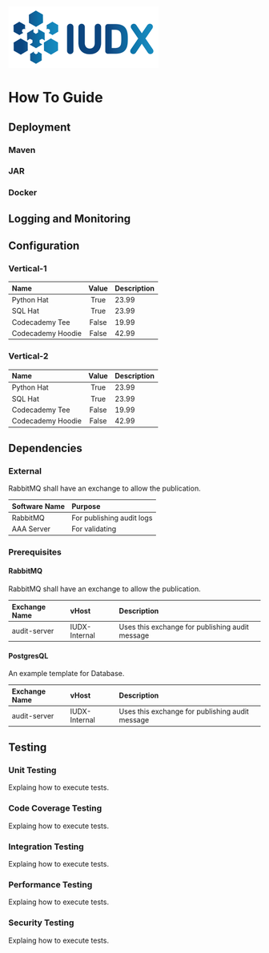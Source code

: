 ![IUDX](./iudx.png)

# How To Guide

## Deployment
### Maven
### JAR
### Docker

## Logging and Monitoring

## Configuration
### Vertical-1

| Name              | Value    | Description |
| :---------------- | :------: | :----       |
| Python Hat        |   True   | 23.99       |
| SQL Hat           |   True   | 23.99       |
| Codecademy Tee    |  False   | 19.99       |
| Codecademy Hoodie |  False   | 42.99       |


### Vertical-2


| Name              | Value    | Description |
| :---------------- | :------: | :----       |
| Python Hat        |   True   | 23.99       |
| SQL Hat           |   True   | 23.99       |
| Codecademy Tee    |  False   | 19.99       |
| Codecademy Hoodie |  False   | 42.99       |


## Dependencies
### External

RabbitMQ shall have an exchange to allow the publication. 

| Software Name     | Purpose    | 
| :---------------- | :------    |
| RabbitMQ      | For publishing audit logs |
| AAA Server    | For validating  |


### Prerequisites

#### RabbitMQ
RabbitMQ shall have an exchange to allow the publication. 

| Exchange Name     | vHost    | Description |
| :---------------- | :------  | :----       |
| audit-server      |   IUDX-Internal   | Uses this exchange for publishing audit message |

#### PostgresQL

An example template for Database. 

| Exchange Name     | vHost    | Description |
| :---------------- | :------  | :----       |
| audit-server      |   IUDX-Internal   | Uses this exchange for publishing audit message |


## Testing
### Unit Testing

Explaing how to execute tests. 

### Code Coverage Testing

Explaing how to execute tests. 

### Integration Testing

Explaing how to execute tests. 

### Performance Testing

Explaing how to execute tests. 

### Security Testing

Explaing how to execute tests. 
